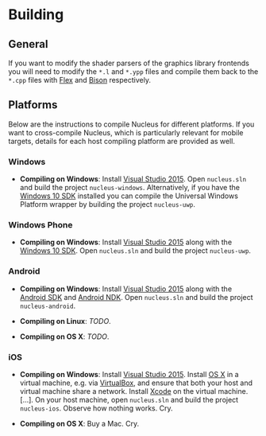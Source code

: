 Building
========

## General

If you want to modify the shader parsers of the graphics library frontends you will need to modify the `*.l` and `*.ypp` files and compile them back to the `*.cpp` files with [Flex](http://flex.sourceforge.net/) and [Bison](https://www.gnu.org/software/bison/) respectively.


## Platforms

Below are the instructions to compile Nucleus for different platforms. If you want to cross-compile Nucleus, which is particularly relevant for mobile targets, details for each host compiling platform are provided as well.

### Windows

* __Compiling on Windows__: Install [Visual Studio 2015](http://www.visualstudio.com/). Open `nucleus.sln` and build the project `nucleus-windows`. Alternatively, if you have the [Windows 10 SDK](https://dev.windows.com/en-us/downloads/windows-10-sdk) installed you can compile the Universal Windows Platform wrapper by building the project `nucleus-uwp`.

### Windows Phone

* __Compiling on Windows__: Install [Visual Studio 2015](http://www.visualstudio.com/) along with the [Windows 10 SDK](https://dev.windows.com/en-us/downloads/windows-10-sdk). Open `nucleus.sln` and build the project `nucleus-uwp`.

### Android

* __Compiling on Windows__: Install [Visual Studio 2015](http://www.visualstudio.com/) along with the [Android SDK](http://developer.android.com/sdk/index.html) and [Android NDK](https://developer.android.com/tools/sdk/ndk/index.html#download). Open `nucleus.sln` and build the project `nucleus-android`.

* __Compiling on Linux__: *TODO*.

* __Compiling on OS X__: *TODO*.

### iOS

* __Compiling on Windows__: Install [Visual Studio 2015](http://www.visualstudio.com/). Install [OS X](http://www.apple.com/osx/) in a virtual machine, e.g. via [VirtualBox](https://www.virtualbox.org/), and ensure that both your host and virtual machine share a network. Install [Xcode](https://developer.apple.com/xcode/) on the virtual machine. [...]. On your host machine, open `nucleus.sln` and build the project `nucleus-ios`. Observe how nothing works. Cry.

* __Compiling on OS X__: Buy a Mac. Cry.
